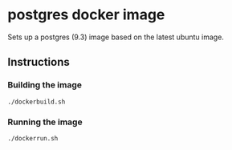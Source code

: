 # postgres docker image

Sets up a postgres (9.3) image based on the latest ubuntu image. 

## Instructions

### Building the image
```
./dockerbuild.sh
```


### Running the image
```
./dockerrun.sh
```




